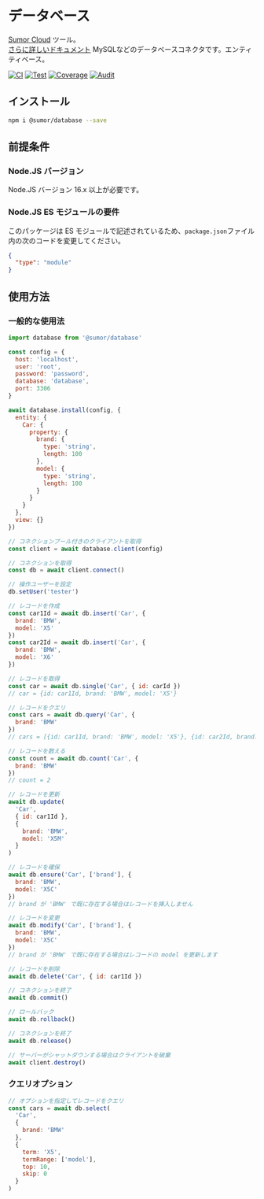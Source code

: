 # データベース

[Sumor Cloud](https://sumor.cloud) ツール。  
[さらに詳しいドキュメント](https://sumor.cloud/database)
MySQLなどのデータベースコネクタです。エンティティベース。

[![CI](https://github.com/sumor-cloud/database/actions/workflows/ci.yml/badge.svg)](https://github.com/sumor-cloud/database/actions/workflows/ci.yml)
[![Test](https://github.com/sumor-cloud/database/actions/workflows/ut.yml/badge.svg)](https://github.com/sumor-cloud/database/actions/workflows/ut.yml)
[![Coverage](https://github.com/sumor-cloud/database/actions/workflows/coverage.yml/badge.svg)](https://github.com/sumor-cloud/database/actions/workflows/coverage.yml)
[![Audit](https://github.com/sumor-cloud/database/actions/workflows/audit.yml/badge.svg)](https://github.com/sumor-cloud/database/actions/workflows/audit.yml)

## インストール

```bash
npm i @sumor/database --save
```

## 前提条件

### Node.JS バージョン

Node.JS バージョン 16.x 以上が必要です。

### Node.JS ES モジュールの要件

このパッケージは ES モジュールで記述されているため、`package.json`ファイル内の次のコードを変更してください。

```json
{
  "type": "module"
}
```

## 使用方法

### 一般的な使用法

```js
import database from '@sumor/database'

const config = {
  host: 'localhost',
  user: 'root',
  password: 'password',
  database: 'database',
  port: 3306
}

await database.install(config, {
  entity: {
    Car: {
      property: {
        brand: {
          type: 'string',
          length: 100
        },
        model: {
          type: 'string',
          length: 100
        }
      }
    }
  },
  view: {}
})

// コネクションプール付きのクライアントを取得
const client = await database.client(config)

// コネクションを取得
const db = await client.connect()

// 操作ユーザーを設定
db.setUser('tester')

// レコードを作成
const car1Id = await db.insert('Car', {
  brand: 'BMW',
  model: 'X5'
})
const car2Id = await db.insert('Car', {
  brand: 'BMW',
  model: 'X6'
})

// レコードを取得
const car = await db.single('Car', { id: carId })
// car = {id: car1Id, brand: 'BMW', model: 'X5'}

// レコードをクエリ
const cars = await db.query('Car', {
  brand: 'BMW'
})
// cars = [{id: car1Id, brand: 'BMW', model: 'X5'}, {id: car2Id, brand: 'BMW', model: 'X6'}]

// レコードを数える
const count = await db.count('Car', {
  brand: 'BMW'
})
// count = 2

// レコードを更新
await db.update(
  'Car',
  { id: car1Id },
  {
    brand: 'BMW',
    model: 'X5M'
  }
)

// レコードを確保
await db.ensure('Car', ['brand'], {
  brand: 'BMW',
  model: 'X5C'
})
// brand が 'BMW' で既に存在する場合はレコードを挿入しません

// レコードを変更
await db.modify('Car', ['brand'], {
  brand: 'BMW',
  model: 'X5C'
})
// brand が 'BMW' で既に存在する場合はレコードの model を更新します

// レコードを削除
await db.delete('Car', { id: car1Id })

// コネクションを終了
await db.commit()

// ロールバック
await db.rollback()

// コネクションを終了
await db.release()

// サーバーがシャットダウンする場合はクライアントを破棄
await client.destroy()
```

### クエリオプション

```js
// オプションを指定してレコードをクエリ
const cars = await db.select(
  'Car',
  {
    brand: 'BMW'
  },
  {
    term: 'X5',
    termRange: ['model'],
    top: 10,
    skip: 0
  }
)
```  